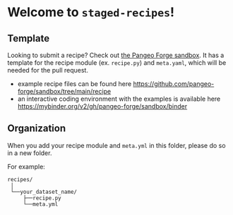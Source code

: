 # Welcome to `staged-recipes`!

## Template
Looking to submit a recipe? Check out [the Pangeo Forge sandbox](https://github.com/pangeo-forge/sandbox). It has a template for the recipe module (ex. `recipe.py`) and `meta.yaml`, which will be needed for the pull request.
* example recipe files can be found here https://github.com/pangeo-forge/sandbox/tree/main/recipe
* an interactive coding environment with the examples is available here https://mybinder.org/v2/gh/pangeo-forge/sandbox/binder

## Organization
When you add your recipe module and `meta.yml` in this folder, please do so in a new folder.

For example:
```
recipes/
 │
 └──your_dataset_name/
     ├──recipe.py
     └──meta.yml
```
